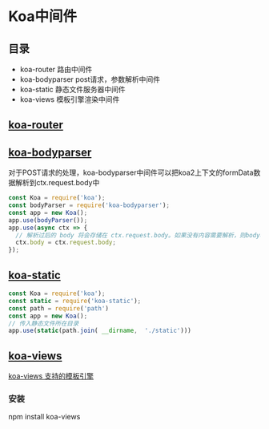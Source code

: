 # Koa中间件

## 目录
- koa-router 路由中间件
- koa-bodyparser post请求，参数解析中间件
- koa-static 静态文件服务器中间件
- koa-views 模板引擎渲染中间件

## [koa-router](https://github.com/alexmingoia/koa-router)

## [koa-bodyparser](https://github.com/koajs/bodyparser)
对于POST请求的处理，koa-bodyparser中间件可以把koa2上下文的formData数据解析到ctx.request.body中
```js
const Koa = require('koa');
const bodyParser = require('koa-bodyparser');
const app = new Koa();
app.use(bodyParser());
app.use(async ctx => {
  // 解析过后的 body 将会存储在 ctx.request.body。如果没有内容需要解析，则body将会是一个空对象 {}
  ctx.body = ctx.request.body;
});
```

## [koa-static](https://github.com/koajs/static)
```js
const Koa = require('koa');
const static = require('koa-static');
const path = require('path')
const app = new Koa();
// 传入静态文件所在目录
app.use(static(path.join( __dirname,  './static')))
```

## [koa-views](https://github.com/queckezz/koa-views)
[koa-views 支持的模板引擎](https://github.com/tj/consolidate.js#supported-template-engines)
### 安装
npm install koa-views


